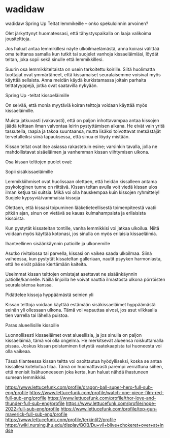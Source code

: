 # wadidaw
wadidaw
Spring Up Teltat lemmikeille – onko spekuloinnin arvoinen?

Olet järkyttynyt huomatessasi, että tähystyspaikalla on laaja valikoima jousitelttoja.

Jos haluat antaa lemmikillesi näyte ulkoilmaelämästä, anna koirasi välittää oma telttansa samalla kun tutkit tai suojelet vanhoja kissaeläimiäsi, löydät teltan, joka sopii sekä sinulle että lemmikkillesi.

Suurin osa lemmikkiteltaista on usein tarkoitettu koirille. Siitä huolimatta tuottajat ovat ymmärtäneet, että kissamaiset seuralaisemme voisivat myös käyttää sellaista. Anna meidän käydä kurkistamassa joitain parhaita telttatyyppejä, jotka ovat saatavilla nykyään.

Spring Up -teltat kissoeläimille

On selvää, että monia myytäviä koiran telttoja voidaan käyttää myös kissaeläimille.

Muista jatkuvasti (vakavasti), että on paljon inhottavampaa antaa kissojen jäädä telttaan ilman valvontaa leirin pystyttämisen aikana. He eivät vain yritä tassutella, raapia ja takoa suuntaansa, mutta lisäksi toivottavat metsästäjät tervetulleiksi siinä tapauksessa, että sinua ei löydy mistään.

Kissan teltat ovat itse asiassa rakastetuin esine; varsinkin tavalla, jolla ne mahdollistavat sisäeläimen ja vanhemman kissan viihtymisen ulkona.

Osa kissan telttojen puolet ovat:

Sopii sisäkissaeläimille

Lemmikkiihmiset ovat huolissaan olettaen, että heidän kissalleen antama psykologinen tunne on riittävä. Kissan teltan avulla voit viedä kissan ulos ilman ketjua tai suitsia. Mikä voi olla hauskempaa kuin kissojen ryhmittely!
Suojele kypsyviä/vammaisia ​​kissoja

Olettaen, että kissasi toipuminen lääketieteellisestä toimenpiteestä vaatii pitkän ajan, sinun on vietävä se kauas kulmahampaista ja erilaisista kissoista.

Kun pystytät kissateltan tontille, vanha lemmikkisi voi jatkaa ulkoilua. Niitä voidaan myös käyttää kotonasi, jos sinulla on myös erilaisia ​​kissaeläimiä.

Ihanteellinen sisäänkäynnin patioille ja ulkonemille

Asutko rivitalossa tai parvella, kissasi on vaikea saada ulkoilmaa. Siinä vaiheessa, kun pystytät kissateltan galleriaan, nautit psyyken harmoniasta, että he eivät pääse kiertämään kaiteita.

Useimmat kissan telttojen omistajat asettavat ne sisäänkäynnin patiolle/kannelle. Näillä linjoilla he voivat nauttia ilmastosta ulkona pörröisten seuralaistensa kanssa.

Pidättelee kissoja hyppäämästä seinien yli

Kissan telttoja voidaan käyttää estämään sisäkissaeläimet hyppäämästä seinän yli ollessaan ulkona. Tämä voi vapauttaa aivosi, jos asut vilkkaalla tien varrella tai lähellä puistoa.

Paras alueellisille kissoille

Luonnollisesti kissaeläimet ovat alueellisia, ja jos sinulla on paljon kissaeläimiä, tämä voi olla ongelma. He merkitsevät alueensa roiskuttamalla pissaa. Joskus kissan poistaminen tietystä vaatekaapista tai huoneesta voi olla vaikeaa.

Tässä tilanteessa kissan teltta voi osoittautua hyödylliseksi, koska se antaa kissallesi koteloitua tilaa. Tämä on huomattavasti parempi verrattuna siihen, että menisit lisähuoneeseen joka kerta, kun haluat nähdä ihastuneen sumean lemmikkisi.

https://www.lettucefunk.com/profile/dragon-ball-super-hero-full-sub-eng/profile
https://www.lettucefunk.com/profile/watch-one-piece-film-red-full-sub-eng/profile
https://www.lettucefunk.com/profile/thor-love-and-thunder-full-sub-eng/profile
https://www.lettucefunk.com/profile/nope-2022-full-sub-eng/profile
https://www.lettucefunk.com/profile/top-gun-maverick-full-sub-eng/profile
https://www.lettucefunk.com/profile/terkintil2/profile
https://wiki.nursing.jhu.edu/display/BOB/Du+vil+blive+chokeret+over+at+indse
